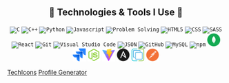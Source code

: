 <br>
<!-- Technologies & Tools -->
<h2 align="center">🚀 Technologies & Tools I Use 🚀</h2>
<p align="center">
    <code><img title="C" height="40" src="../images/c.svg"></code>
    <code><img title="C++" height="40" src="../images/cpp.svg"></code>
    <code><img title="Python" height="40" src="../images/python-original.svg"></code>
    <code><img title="Javascript" height="40" src="../images/javascript.svg"></code>
    <code><img title="Problem Solving" height="40" src="../images/problemSolving.png"></code>
    <code><img title="HTML5" height="40" src="../images/html5.svg"></code>
    <code><img title="CSS" height="40" src="../images/css.svg"></code>
    <code><img title="SASS" height="40" src="../images/sass.svg"></code>
    <code><img title="React" height="40" src="../images/react-original.svg"></code>
    <code><img title="Git" height="40" src="../images/git-original.svg"></code>
    <code><img title="Visual Studio Code" height="40" src="../images/vscode.png"></code>
    <code><img title="JSON" height="40" src="../images/json.svg"></code>
    <code><img title="GitHub" height="40" src="../images/github.svg"></code>
    <code><img title="MySQL" height="40" src="../images/mysql.svg"></code>
    <code><img title="npm" height="30" src="../images/npm.svg"></code>
    <code><img title="MongoDB" height="30" src="../images/mongodb.svg"></code>
    <code><img title="Jira" height="30" src="../images/jira.svg"></code>
    <code><img title="Node" height="30" src="../images/node.svg"></code>
    <code><img title="Vite" height="30" src="../images/vite.svg"></code>
    <code><img title="Ansible" height="30" src="../images/ansible.svg"></code>
    <code><img title="Ansible" height="30" src="../images/vSphere.svg"></code>
    <code><img title="Postman" height="30" src="../images/postman.svg"></code>
    <!-- <code><img title="C#" height="40" src="../images/cSharp.svg"></code> -->
    <!-- <code><img title="Django" height="40" src="../images/django.png"></code> -->
    <!-- <code><img title="Gulp" height="30" src="../images/gulp.svg"></code> -->
    <!-- <code><img title="Redux" height="30" src="../images/redux.svg"></code> -->
    <!-- <code><img title="AngularJS" height="40" src="../images/angularjs.png"></code> -->
    <!-- <code><img title=".NetCore" height="30" src="../images/dotnetcore.svg"></code> -->
    <!-- <code><img title="PostgreSQL" height="30" src="../images/postgresql.svg"></code> -->
    <!-- <code><img title="Microsoft Visual Studio" height="40" src="../images/visualstudio.png"></code> -->
    <!-- <code><img title="JQuery" height="40" src="../images/jquery-original.svg"></code> -->
    <!-- <code><img title="Java" height="40" src="../images/java-original.svg"></code> -->
    <!-- <code><img title="Unity" height="30" src="../images/unity3d.svg"></code> -->
    <!-- <code><img title="Android" height="30" src="../images/android.svg"></code> -->
    <!-- <code><img title="PHP" height="40" src="../images/php.svg"></code> -->
    <!-- <code><img title="Flask" height="30" src="../images/flask.png"></code> -->
</p>

[TechIcons](https://techicons.dev/icons)
[Profile Generator](https://github-profile-maker.vercel.app/)